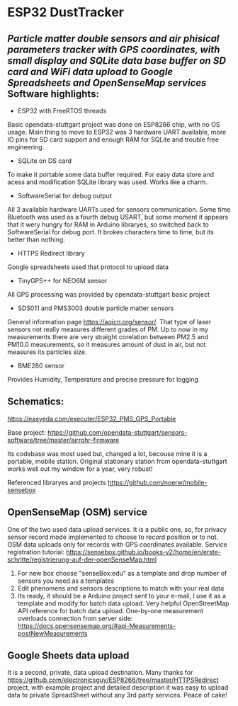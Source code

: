 # ESP32 DustTracker
*Particle matter double sensors and air phisical parameters tracker with GPS coordinates, with small display and SQLite data base buffer on SD card and WiFi data upload to Google Spreadsheets and OpenSenseMap services*
Software highlights:
---
* ESP32 with FreeRTOS threads

Basic opendata-stuttgart project was done on ESP8266 chip, with no OS usage. Main thing to move to ESP32 was 3 hardware UART available, more IO pins for SD card support and enough RAM for SQLite and trouble free engineering.
* SQLite on DS card

To make it portable some data buffer required. For easy data store and acess and modification SQLite library was used. Works like a charm. 
* SoftwareSerial for debug output

All 3 available hardware UARTs used for sensors communication. Some time Bluetooth was used as a fourth debug USART, but some moment it appears that it wery hungry for RAM in Arduino libraryes, so switched back to SoftwareSerial for debug port. It brokes characters time to time, but its better than nothing. 
* HTTPS Redirect library

Google spreadsheets used that protocol to upload data
* TinyGPS++ for NEO6M sensor

All GPS processing was provided by opendata-stuttgart basic project
* SDS011 and PMS3003 double particle matter sensors

General information page https://aqicn.org/sensor/. That type of laser sensors not really measures different grades of PM. Up to now in my measurements there are very straight corelation between PM2.5 and PM10.0 measurements, so it measures amount of dust in air, but not measures its particles size.
* BME280 sensor

Provides Humidity, Temperature and precise pressure for logging

Schematics:
------------------------
https://easyeda.com/executer/ESP32_PMS_GPS_Portable

Base project:
https://github.com/opendata-stuttgart/sensors-software/tree/master/airrohr-firmware

Its codebase was most used but, changed a lot, becouse mine it is a portable, mobile station.
Original stationary station from opendata-stuttgart works well out my window for a year, very robust!

Referenced libraryes and projects
https://github.com/noerw/mobile-sensebox


OpenSenseMap (OSM) service
---------------------------------
One of the two used data upload services. It is a public one, so, for privacy sensor record mode implemented to choose to record position or to not. OSM data uploads only for records with GPS coordinates available.
Service registration tutorial:
https://sensebox.github.io/books-v2/home/en/erste-schritte/registrierung-auf-der-openSenseMap.html
1) For new box choose "senseBox:edu" as a template and drop number of sensors you need as a templates 
2) Edit phenomens and sensors descriptions to match with your real data
3) Its ready, it should be a Arduino project sent to your e-mail, I use it as a template and modify for batch data upload.
Very helpful OpenStreetMap API reference for batch data upload. One-by-one measurement overloads connection from server side:
https://docs.opensensemap.org/#api-Measurements-postNewMeasurements

Google Sheets data upload
---------------------------
It is a second, private, data upload destination. Many thanks for https://github.com/electronicsguy/ESP8266/tree/master/HTTPSRedirect project, with example project and detailed description it was easy to upload data to private SpreadSheet without any 3rd party services. Peace of cake!
